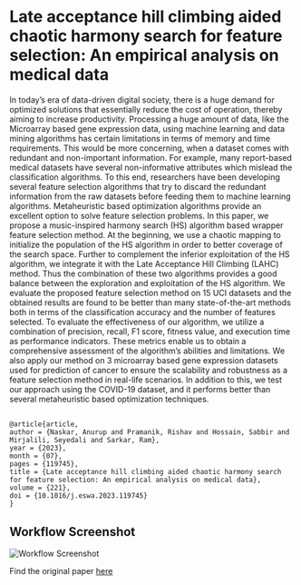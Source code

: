 
# Late acceptance hill climbing aided chaotic harmony search for feature selection: An empirical analysis on medical data

In today’s era of data-driven digital society, there is a huge demand for optimized solutions that essentially reduce the cost of operation, thereby aiming to increase productivity. Processing a huge amount of data, like the Microarray based gene expression data, using machine learning and data mining algorithms has certain
limitations in terms of memory and time requirements. This would be more concerning, when a dataset comes with redundant and non-important information. For example, many report-based medical datasets have several non-informative attributes which mislead the classification algorithms. To this end, researchers have been
developing several feature selection algorithms that try to discard the redundant information from the raw datasets before feeding them to machine learning algorithms. Metaheuristic based optimization algorithms provide an excellent option to solve feature selection problems. In this paper, we propose a music-inspired harmony search (HS) algorithm based wrapper feature selection method. At the beginning, we use a chaotic mapping to initialize the population of the HS algorithm in order to better coverage of the search space. Further to complement the inferior exploitation of the HS algorithm, we integrate it with the Late Acceptance Hill Climbing (LAHC) method. Thus the combination of these two algorithms provides a good balance between the exploration and exploitation of the HS algorithm. We evaluate the proposed feature selection method on 15 UCI datasets and the obtained results are found to be better than many state-of-the-art methods both in terms of the classification accuracy and the number of features selected. To evaluate the effectiveness of our algorithm, we utilize a combination of precision, recall, F1 score, fitness value, and execution time as performance indicators.
These metrics enable us to obtain a comprehensive assessment of the algorithm’s abilities and limitations. We also apply our method on 3 microarray based gene expression datasets used for prediction of cancer to ensure the scalability and robustness as a feature selection method in real-life scenarios. In addition to this, we test our approach using the COVID-19 dataset, and it performs better than several metaheuristic based optimization
techniques.









## 

#### 

```http
@article{article,
author = {Naskar, Anurup and Pramanik, Rishav and Hossain, Sabbir and Mirjalili, Seyedali and Sarkar, Ram},
year = {2023},
month = {07},
pages = {119745},
title = {Late acceptance hill climbing aided chaotic harmony search for feature selection: An empirical analysis on medical data},
volume = {221},
doi = {10.1016/j.eswa.2023.119745}
}
```







## Workflow Screenshot

![Workflow Screenshot](https://via.placeholder.com/468x300?text=App+Screenshot+Here)

 Find the original paper [here](https://www.sciencedirect.com/science/article/pii/S0957417423002464)


